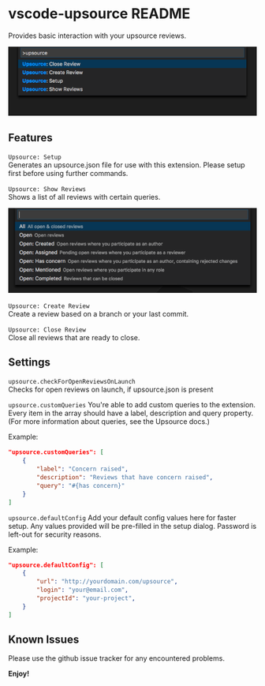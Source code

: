 # vscode-upsource README

Provides basic interaction with your upsource reviews.

![Commands](img/commands.png)

## Features

`Upsource: Setup`  
Generates an upsource.json file for use with this extension. Please setup first before using further commands.

`Upsource: Show Reviews`  
Shows a list of all reviews with certain queries.

![Show Reviews](img/showReviews.png)

`Upsource: Create Review`  
Create a review based on a branch or your last commit.

`Upsource: Close Review`  
Close all reviews that are ready to close.

## Settings

`upsource.checkForOpenReviewsOnLaunch`  
Checks for open reviews on launch, if upsource.json is present

`upsource.customQueries`
You're able to add custom queries to the extension. Every item in the array should have a label, description and query property. (For more information about queries, see the Upsource docs.)

Example:
```json
"upsource.customQueries": [
    {
        "label": "Concern raised",
        "description": "Reviews that have concern raised",
        "query": "#{has concern}"
    }
]
```

`upsource.defaultConfig`
Add your default config values here for faster setup. Any values provided will be pre-filled
in the setup dialog. Password is left-out for security reasons.

Example:
```json
"upsource.defaultConfig": [
    {
        "url": "http://yourdomain.com/upsource",
        "login": "your@email.com",
        "projectId": "your-project",
    }
]
```

## Known Issues

Please use the github issue tracker for any encountered problems.

**Enjoy!**